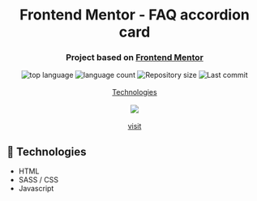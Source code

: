 <h1 align="center">
  Frontend Mentor - FAQ accordion card
</h1>

<h3 align="center">
<strong>Project based on <a href="https://www.frontendmentor.io/challenges/faq-accordion-card-XlyjD0Oam" target="_blank">Frontend Mentor</a></strong>
</h3>

<p align="center">

  <img alt="top language" src="https://img.shields.io/github/languages/top/rafashiga/faq-accordion-card?style=flat-square">
  <img alt="language count" src="https://img.shields.io/github/languages/count/rafashiga/faq-accordion-card?style=flat-square">
  <img alt="Repository size" src="https://img.shields.io/github/repo-size/rafashiga/faq-accordion-card?style=flat-square">
  <img alt="Last commit" src="https://img.shields.io/github/last-commit/rafashiga/faq-accordion-card?style=flat-square">
  <br>
  <br>
  <a href="#space_invader-technologies">Technologies</a>
  <br>
  <br>
  <img src="./src/assets/website.png">
  <br>
  <br>
  <a href="https://shiga-faq-accordion-card.netlify.app/" target="_blank">
    visit
  </a>
</p>

## :space_invader: Technologies

- HTML
- SASS / CSS
- Javascript
